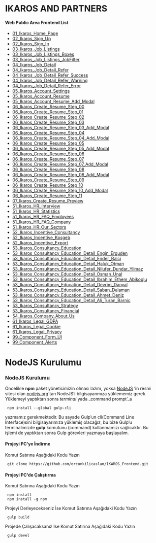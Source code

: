 # IKAROS AND PARTNERS

#### Web Public Area Frontend List
 - [01_Ikaros_Home_Page](https://orcunkilicaslan.github.io/IKAROS_Frontend/01_Ikaros_Home_Page.html)
 - [02_Ikaros_Sign_Up](https://orcunkilicaslan.github.io/IKAROS_Frontend/02_Ikaros_Sign_Up.html)
 - [02_Ikaros_Sign_In](https://orcunkilicaslan.github.io/IKAROS_Frontend/02_Ikaros_Sign_In.html)
 - [03_Ikaros_Job_Listings](https://orcunkilicaslan.github.io/IKAROS_Frontend/03_Ikaros_Job_Listings.html)
 - [03_Ikaros_Job_Listings_Boxes](https://orcunkilicaslan.github.io/IKAROS_Frontend/03_Ikaros_Job_Listings_Boxes.html)
 - [03_Ikaros_Job_Listings_JobFilter](https://orcunkilicaslan.github.io/IKAROS_Frontend/03_Ikaros_Job_Listings_JobFilter.html)
 - [04_Ikaros_Job_Detail](https://orcunkilicaslan.github.io/IKAROS_Frontend/04_Ikaros_Job_Detail.html)
 - [04_Ikaros_Job_Detail_Refer](https://orcunkilicaslan.github.io/IKAROS_Frontend/04_Ikaros_Job_Detail_Refer.html)
 - [04_Ikaros_Job_Detail_Refer_Success](https://orcunkilicaslan.github.io/IKAROS_Frontend/04_Ikaros_Job_Detail_Refer_Success.html)
 - [04_Ikaros_Job_Detail_Refer_Warning](https://orcunkilicaslan.github.io/IKAROS_Frontend/04_Ikaros_Job_Detail_Refer_Warning.html)
 - [04_Ikaros_Job_Detail_Refer_Error](https://orcunkilicaslan.github.io/IKAROS_Frontend/04_Ikaros_Job_Detail_Refer_Error.html)
 - [05_Ikaros_Account_Settings](https://orcunkilicaslan.github.io/IKAROS_Frontend/05_Ikaros_Account_Settings.html)
 - [05_Ikaros_Account_Resume](https://orcunkilicaslan.github.io/IKAROS_Frontend/05_Ikaros_Account_Resume.html)
 - [05_Ikaros_Account_Resume_Add_Modal](https://orcunkilicaslan.github.io/IKAROS_Frontend/05_Ikaros_Account_Resume_Add_Modal.html)
 - [06_Ikaros_Create_Resume_Step_00](https://orcunkilicaslan.github.io/IKAROS_Frontend/06_Ikaros_Create_Resume_Step_00.html)
 - [06_Ikaros_Create_Resume_Step_01](https://orcunkilicaslan.github.io/IKAROS_Frontend/06_Ikaros_Create_Resume_Step_01.html)
 - [06_Ikaros_Create_Resume_Step_02](https://orcunkilicaslan.github.io/IKAROS_Frontend/06_Ikaros_Create_Resume_Step_02.html)
 - [06_Ikaros_Create_Resume_Step_03](https://orcunkilicaslan.github.io/IKAROS_Frontend/06_Ikaros_Create_Resume_Step_03.html)
 - [06_Ikaros_Create_Resume_Step_03_Add_Modal](https://orcunkilicaslan.github.io/IKAROS_Frontend/06_Ikaros_Create_Resume_Step_03_Add_Modal.html)
 - [06_Ikaros_Create_Resume_Step_04](https://orcunkilicaslan.github.io/IKAROS_Frontend/06_Ikaros_Create_Resume_Step_04.html)
 - [06_Ikaros_Create_Resume_Step_04_Add_Modal](https://orcunkilicaslan.github.io/IKAROS_Frontend/06_Ikaros_Create_Resume_Step_04_Add_Modal.html)
 - [06_Ikaros_Create_Resume_Step_05](https://orcunkilicaslan.github.io/IKAROS_Frontend/06_Ikaros_Create_Resume_Step_05.html)
 - [06_Ikaros_Create_Resume_Step_05_Add_Modal](https://orcunkilicaslan.github.io/IKAROS_Frontend/06_Ikaros_Create_Resume_Step_05_Add_Modal.html)
 - [06_Ikaros_Create_Resume_Step_06](https://orcunkilicaslan.github.io/IKAROS_Frontend/06_Ikaros_Create_Resume_Step_06.html)
 - [06_Ikaros_Create_Resume_Step_07](https://orcunkilicaslan.github.io/IKAROS_Frontend/06_Ikaros_Create_Resume_Step_07.html)
 - [06_Ikaros_Create_Resume_Step_07_Add_Modal](https://orcunkilicaslan.github.io/IKAROS_Frontend/06_Ikaros_Create_Resume_Step_07_Add_Modal.html)
 - [06_Ikaros_Create_Resume_Step_08](https://orcunkilicaslan.github.io/IKAROS_Frontend/06_Ikaros_Create_Resume_Step_08.html)
 - [06_Ikaros_Create_Resume_Step_08_Add_Modal](https://orcunkilicaslan.github.io/IKAROS_Frontend/06_Ikaros_Create_Resume_Step_08_Add_Modal.html)
 - [06_Ikaros_Create_Resume_Step_09](https://orcunkilicaslan.github.io/IKAROS_Frontend/06_Ikaros_Create_Resume_Step_09.html)
 - [06_Ikaros_Create_Resume_Step_10](https://orcunkilicaslan.github.io/IKAROS_Frontend/06_Ikaros_Create_Resume_Step_10.html)
 - [06_Ikaros_Create_Resume_Step_10_Add_Modal](https://orcunkilicaslan.github.io/IKAROS_Frontend/06_Ikaros_Create_Resume_Step_10.html)
 - [06_Ikaros_Create_Resume_Step_11](https://orcunkilicaslan.github.io/IKAROS_Frontend/06_Ikaros_Create_Resume_Step_11.html)
 - [07_Ikaros_Create_Resume_Preview](https://orcunkilicaslan.github.io/IKAROS_Frontend/07_Ikaros_Create_Resume_Preview.html)
 - [51_Ikaros_HR_Interview](https://orcunkilicaslan.github.io/IKAROS_Frontend/51_Ikaros_HR_Interview.html)
 - [51_Ikaros_HR_Statistics](https://orcunkilicaslan.github.io/IKAROS_Frontend/51_Ikaros_HR_Statistics.html)
 - [51_Ikaros_HR_FAQ_Employees](https://orcunkilicaslan.github.io/IKAROS_Frontend/51_Ikaros_HR_FAQ_Employees.html)
 - [51_Ikaros_HR_FAQ_Company](https://orcunkilicaslan.github.io/IKAROS_Frontend/51_Ikaros_HR_FAQ_Company.html)
 - [51_Ikaros_HR_Our_Sectors](https://orcunkilicaslan.github.io/IKAROS_Frontend/51_Ikaros_HR_Our_Sectors.html)
 - [52_Ikaros_Incentive_Consultancy](https://orcunkilicaslan.github.io/IKAROS_Frontend/52_Ikaros_Incentive_Consultancy.html)
 - [52_Ikaros_Incentive_Kosgeb](https://orcunkilicaslan.github.io/IKAROS_Frontend/52_Ikaros_Incentive_Kosgeb.html)
 - [52_Ikaros_Incentive_Export](https://orcunkilicaslan.github.io/IKAROS_Frontend/52_Ikaros_Incentive_Export.html)
 - [53_Ikaros_Consultancy_Education](https://orcunkilicaslan.github.io/IKAROS_Frontend/53_Ikaros_Consultancy_Education.html)
 - [53_Ikaros_Consultancy_Education_Detail_Engin_Erguden](https://orcunkilicaslan.github.io/IKAROS_Frontend/53_Ikaros_Consultancy_Education_Detail_Engin_Erguden.html)
 - [53_Ikaros_Consultancy_Education_Detail_Ender_Balci](https://orcunkilicaslan.github.io/IKAROS_Frontend/53_Ikaros_Consultancy_Education_Detail_Ender_Balci.html)
 - [53_Ikaros_Consultancy_Education_Detail_Haluk_Otman](https://orcunkilicaslan.github.io/IKAROS_Frontend/53_Ikaros_Consultancy_Education_Detail_Haluk_Otman.html)
 - [53_Ikaros_Consultancy_Education_Detail_Nilufer_Dundar_Yilmaz](https://orcunkilicaslan.github.io/IKAROS_Frontend/53_Ikaros_Consultancy_Education_Detail_Nilufer_Dundar_Yilmaz.html)
 - [53_Ikaros_Consultancy_Education_Detail_Osman_Unal](https://orcunkilicaslan.github.io/IKAROS_Frontend/53_Ikaros_Consultancy_Education_Detail_Osman_Unal.html)
 - [53_Ikaros_Consultancy_Education_Detail_Ibrahim_Ethem_Abikoglu](https://orcunkilicaslan.github.io/IKAROS_Frontend/53_Ikaros_Consultancy_Education_Detail_Ibrahim_Ethem_Abikoglu.html)
 - [53_Ikaros_Consultancy_Education_Detail_Devrim_Danyal](https://orcunkilicaslan.github.io/IKAROS_Frontend/53_Ikaros_Consultancy_Education_Detail_Devrim_Danyal.html)
 - [53_Ikaros_Consultancy_Education_Detail_Saban_Dalaman](https://orcunkilicaslan.github.io/IKAROS_Frontend/53_Ikaros_Consultancy_Education_Detail_Saban_Dalaman.html)
 - [53_Ikaros_Consultancy_Education_Detail_Ahmet_Deniz](https://orcunkilicaslan.github.io/IKAROS_Frontend/53_Ikaros_Consultancy_Education_Detail_Ahmet_Deniz.html)
 - [53_Ikaros_Consultancy_Education_Detail_Ali_Turan_Barnic](https://orcunkilicaslan.github.io/IKAROS_Frontend/53_Ikaros_Consultancy_Education_Detail_Ali_Turan_Barnic.html)
 - [53_Ikaros_Consultancy_Strategy](https://orcunkilicaslan.github.io/IKAROS_Frontend/53_Ikaros_Consultancy_Strategy.html)
 - [53_Ikaros_Consultancy_Financial](https://orcunkilicaslan.github.io/IKAROS_Frontend/53_Ikaros_Consultancy_Financial.html)
 - [54_Ikaros_Company_About_Us](https://orcunkilicaslan.github.io/IKAROS_Frontend/54_Ikaros_Company_About_Us.html)
 - [61_Ikaros_Legal_GDPA](https://orcunkilicaslan.github.io/IKAROS_Frontend/61_Ikaros_Legal_GDPA.html)
 - [61_Ikaros_Legal_Cookie](https://orcunkilicaslan.github.io/IKAROS_Frontend/61_Ikaros_Legal_Cookie.html)
 - [61_Ikaros_Legal_Privacy](https://orcunkilicaslan.github.io/IKAROS_Frontend/61_Ikaros_Legal_Privacy.html)
 - [99_Component_Form_UI](https://orcunkilicaslan.github.io/IKAROS_Frontend/99_Component_Form_UI.html)
 - [99_Component_Alerts](https://orcunkilicaslan.github.io/IKAROS_Frontend/99_Component_Alerts.html)
   
   

# NodeJS Kurulumu
  
### NodeJS Kurulumu  
Öncelikle **npm** paket yöneticimizin olması lazım, yoksa [NodeJS](https://nodejs.org/) ‘in resmi sitesi olan [nodejs.org](https://nodejs.org/en/download/)’tan NodeJS’i bilgisayarımıza yüklememiz gerek.  Yüklemeyi yaptıktan sonra _terminal_ yada _command prompt’_a  
  
     npm install --global gulp-cli  

yazmamız gerekmektedir. Bu sayade Gulp’un cli(Command Line Interface)sini bilgisayarımıza yüklemiş olacağız, bu bize Gulp’u terminalimizde **gulp** komutunu (command) kullanmamızı sağlıcaktır. Bu işlemi de yaptıktan sonra Gulp görevleri yazmaya başlayalım.  
  
  
#### Projeyi PC'ye İndirme  
Komut Satırına Aşağıdaki Kodu Yazın  

     git clone https://github.com/orcunkilicaslan/IKAROS_Frontend.git  

#### Projeyi PC'de Çalıştırma  
Komut Satırına Aşağıdaki Kodu Yazın  

     npm install
     npm install -g npm  


Projeyi Derleyecekseniz İse Komut Satırına Aşağıdaki Kodu Yazın  

     gulp build

Projede Çalışacaksanız İse Komut Satırına Aşağıdaki Kodu Yazın  

     gulp devel  